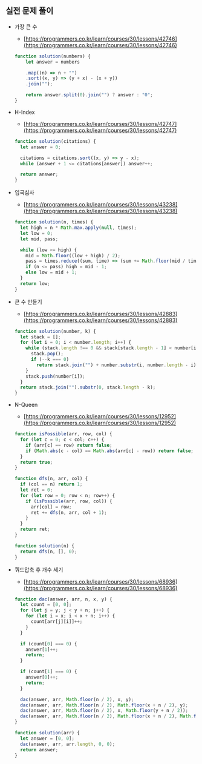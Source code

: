 ## 실전 문제 풀이

- 가장 큰 수
    - [https://programmers.co.kr/learn/courses/30/lessons/42746](https://programmers.co.kr/learn/courses/30/lessons/42746)
    
    ```jsx
    function solution(numbers) {
        let answer = numbers
    
        .map((n) => n + "")
        .sort((x, y) => (y + x) - (x + y))
        .join("");
    
        return answer.split(0).join("") ? answer : "0";
    }
    ```
    
- H-Index
    - [https://programmers.co.kr/learn/courses/30/lessons/42747](https://programmers.co.kr/learn/courses/30/lessons/42747)
    
    ```jsx
    function solution(citations) {
      let answer = 0;
    
      citations = citations.sort((x, y) => y - x);
      while (answer + 1 <= citations[answer]) answer++;
    
      return answer;
    }
    ```
    
- 입국심사
    - [https://programmers.co.kr/learn/courses/30/lessons/43238](https://programmers.co.kr/learn/courses/30/lessons/43238)
    
    ```jsx
    function solution(n, times) {
      let high = n * Math.max.apply(null, times);
      let low = 0;
      let mid, pass;
    
      while (low <= high) {
        mid = Math.floor((low + high) / 2);
        pass = times.reduce((sum, time) => (sum += Math.floor(mid / time)), 0);
        if (n <= pass) high = mid - 1;
        else low = mid + 1;
      }
      return low;
    }
    ```
    
- 큰 수 만들기
    - [https://programmers.co.kr/learn/courses/30/lessons/42883](https://programmers.co.kr/learn/courses/30/lessons/42883)
    
    ```jsx
    function solution(number, k) {
      let stack = [];
      for (let i = 0; i < number.length; i++) {
        while (stack.length !== 0 && stack[stack.length - 1] < number[i]) {
          stack.pop();
          if (--k === 0)
            return stack.join("") + number.substr(i, number.length - i);
        }
        stack.push(number[i]);
      }
      return stack.join("").substr(0, stack.length - k);
    }
    ```
    
- N-Queen
    - [https://programmers.co.kr/learn/courses/30/lessons/12952](https://programmers.co.kr/learn/courses/30/lessons/12952)
    
    ```jsx
    function isPossible(arr, row, col) {
      for (let c = 0; c < col; c++) {
        if (arr[c] == row) return false;
        if (Math.abs(c - col) == Math.abs(arr[c] - row)) return false;
      }
      return true;
    }
    
    function dfs(n, arr, col) {
      if (col == n) return 1;
      let ret = 0;
      for (let row = 0; row < n; row++) {
        if (isPossible(arr, row, col)) {
          arr[col] = row;
          ret += dfs(n, arr, col + 1);
        }
      }
      return ret;
    }
    
    function solution(n) {
      return dfs(n, [], 0);
    }
    ```
    
- 쿼드압축 후 개수 세기
    - [https://programmers.co.kr/learn/courses/30/lessons/68936](https://programmers.co.kr/learn/courses/30/lessons/68936)
    
    ```jsx
    function dac(answer, arr, n, x, y) {
      let count = [0, 0];
      for (let j = y; j < y + n; j++) {
        for (let i = x; i < x + n; i++) {
          count[arr[j][i]]++;
        }
      }
    
      if (count[0] === 0) {
        answer[1]++;
        return;
      }
    
      if (count[1] === 0) {
        answer[0]++;
        return;
      }
    
      dac(answer, arr, Math.floor(n / 2), x, y);
      dac(answer, arr, Math.floor(n / 2), Math.floor(x + n / 2), y);
      dac(answer, arr, Math.floor(n / 2), x, Math.floor(y + n / 2));
      dac(answer, arr, Math.floor(n / 2), Math.floor(x + n / 2), Math.floor(y + n / 2));
    } 
    
    function solution(arr) {
      let answer = [0, 0];
      dac(answer, arr, arr.length, 0, 0);
      return answer;
    }
    ```    
